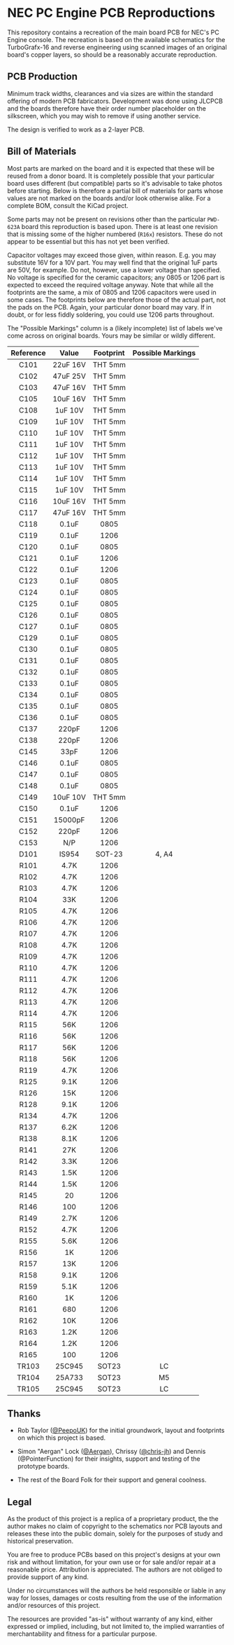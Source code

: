 # NEC PC Engine PCB Reproductions

This repository contains a recreation of the main board PCB for NEC's PC
Engine console. The recreation is based on the available schematics for the
TurboGrafx-16 and reverse engineering using scanned images of an original
board's copper layers, so should be a reasonably accurate reproduction.


## PCB Production

Minimum track widths, clearances and via sizes are within the standard
offering of modern PCB fabricators. Development was done using JLCPCB and
the boards therefore have their order number placeholder on the silkscreen,
which you may wish to remove if using another service.

The design is verified to work as a 2-layer PCB.


## Bill of Materials

Most parts are marked on the board and it is expected that these will be reused
from a donor board. It is completely possible that your particular board uses
different (but compatible) parts so it's advisable to take photos before starting.
Below is therefore a partial bill of materials for parts whose values are not
marked on the boards and/or look otherwise alike. For a complete BOM, consult the
KiCad project.

Some parts may not be present on revisions other than the particular `PWD-623A`
board this reproduction is based upon. There is at least one revision that is
missing some of the higher numbered (`R16x`) resistors. These do not appear to be
essential but this has not yet been verified.

Capacitor voltages may exceed those given, within reason. E.g. you may
substitute 16V for a 10V part. You may well find that the original 1uF parts
are 50V, for example. Do not, however, use a lower voltage than specified.
No voltage is specified for the ceramic capacitors; any 0805 or 1206 part is
expected to exceed the required voltage anyway. Note that while all the
footprints are the same, a mix of 0805 and 1206 capacitors were used in some
cases. The footprints below are therefore those of the actual part, not the
pads on the PCB. Again, your particular donor board may vary. If in doubt, or for
less fiddly soldering, you could use 1206 parts throughout.

The "Possible Markings" column is a (likely incomplete) list of labels we've come
across on original boards. Yours may be similar or wildly different.

| Reference | Value | Footprint | Possible Markings |
|:---------:|:-----:|:---------:|:-----------------:|
|C101 | 22uF 16V | THT 5mm | |
|C102 | 47uF 25V | THT 5mm | |
|C103 | 47uF 16V | THT 5mm | |
|C105 | 10uF 16V | THT 5mm | |
|C108 | 1uF 10V | THT 5mm | |
|C109 | 1uF 10V | THT 5mm | |
|C110 | 1uF 10V | THT 5mm | |
|C111 | 1uF 10V | THT 5mm | |
|C112 | 1uF 10V | THT 5mm | |
|C113 | 1uF 10V | THT 5mm | |
|C114 | 1uF 10V | THT 5mm | |
|C115 | 1uF 10V | THT 5mm | |
|C116 | 10uF 16V | THT 5mm | |
|C117 | 47uF 16V | THT 5mm | |
|C118 | 0.1uF | 0805 | |
|C119 | 0.1uF | 1206 | |
|C120 | 0.1uF | 0805 | |
|C121 | 0.1uF | 1206 | |
|C122 | 0.1uF | 1206 | |
|C123 | 0.1uF | 0805 | |
|C124 | 0.1uF | 0805 | |
|C125 | 0.1uF | 0805 | |
|C126 | 0.1uF | 0805 | |
|C127 | 0.1uF | 0805 | |
|C129 | 0.1uF | 0805 | |
|C130 | 0.1uF | 0805 | |
|C131 | 0.1uF | 0805 | |
|C132 | 0.1uF | 0805 | |
|C133 | 0.1uF | 0805 | |
|C134 | 0.1uF | 0805 | |
|C135 | 0.1uF | 0805 | |
|C136 | 0.1uF | 0805 | |
|C137 | 220pF | 1206 | |
|C138 | 220pF | 1206 | |
|C145 | 33pF | 1206 | |
|C146 | 0.1uF | 0805 | |
|C147 | 0.1uF | 0805 | |
|C148 | 0.1uF | 0805 | |
|C149 | 10uF 10V | THT 5mm | |
|C150 | 0.1uF | 1206 | |
|C151 | 15000pF | 1206 | |
|C152 | 220pF | 1206 | |
|C153 | N/P | 1206 | |
|D101 | IS954 | SOT-23 | 4, A4 |
|R101 | 4.7K | 1206 | |
|R102 | 4.7K | 1206 | |
|R103 | 4.7K | 1206 | |
|R104 | 33K | 1206 | |
|R105 | 4.7K | 1206 | |
|R106 | 4.7K | 1206 | |
|R107 | 4.7K | 1206 | |
|R108 | 4.7K | 1206 | |
|R109 | 4.7K | 1206 | |
|R110 | 4.7K | 1206 | |
|R111 | 4.7K | 1206 | |
|R112 | 4.7K | 1206 | |
|R113 | 4.7K | 1206 | |
|R114 | 4.7K | 1206 | |
|R115 | 56K | 1206 | |
|R116 | 56K | 1206 | |
|R117 | 56K | 1206 | |
|R118 | 56K | 1206 | |
|R119 | 4.7K | 1206 | |
|R125 | 9.1K | 1206 | |
|R126 | 15K | 1206 | |
|R128 | 9.1K | 1206 | |
|R134 | 4.7K | 1206 | |
|R137 | 6.2K | 1206 | |
|R138 | 8.1K | 1206 | |
|R141 | 27K | 1206 | |
|R142 | 3.3K | 1206 | |
|R143 | 1.5K | 1206 | |
|R144 | 1.5K | 1206 | |
|R145 | 20 | 1206 | |
|R146 | 100 | 1206 | |
|R149 | 2.7K | 1206 | |
|R152 | 4.7K | 1206 | |
|R155 | 5.6K | 1206 | |
|R156 | 1K | 1206 | |
|R157 | 13K | 1206 | |
|R158 | 9.1K | 1206 | |
|R159 | 5.1K | 1206 | |
|R160 | 1K | 1206 | |
|R161 | 680 | 1206 | |
|R162 | 10K | 1206 | |
|R163 | 1.2K | 1206 | |
|R164 | 1.2K | 1206 | |
|R165 | 100 | 1206 | |
|TR103 | 25C945 | SOT23 | LC |
|TR104 | 25A733 | SOT23 | M5 |
|TR105 | 25C945 | SOT23 | LC |


## Thanks

  * Rob Taylor ([@PeepoUK](https://github.com/PeepoUK)) for the initial
    groundwork, layout and footprints on which this project is based.

  * Simon "Aergan" Lock ([@Aergan](https://github.com/Aergan)),
    Chrissy ([@chris-jh](https://github.com/chris-jh)) and
    Dennis (@PointerFunction) for their insights, support and
    testing of the prototype boards.

  * The rest of the Board Folk for their support and general
    coolness.


## Legal

As the product of this project is a replica of a proprietary product, the
the author makes no claim of copyright to the schematics nor PCB layouts and
releases these into the public domain, solely for the purposes of study and
historical preservation.

You are free to produce PCBs based on this project's designs at your own risk
and without limitation, for your own use or for sale and/or repair at a
reasonable price. Attribution is appreciated. The authors are not obliged to
provide support of any kind.

Under no circumstances will the authors be held responsible or liable in any
way for losses, damages or costs resulting from the use of the information
and/or resources of this project.

The resources are provided "as-is" without warranty of any kind, either
expressed or implied, including, but not limited to, the implied warranties
of merchantability and fitness for a particular purpose.
